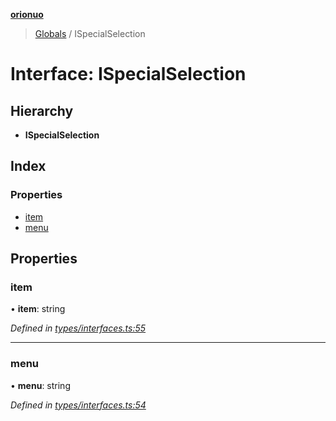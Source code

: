 **[orionuo](../README.md)**

> [Globals](../globals.md) / ISpecialSelection

# Interface: ISpecialSelection

## Hierarchy

* **ISpecialSelection**

## Index

### Properties

* [item](ispecialselection.md#item)
* [menu](ispecialselection.md#menu)

## Properties

### item

•  **item**: string

*Defined in [types/interfaces.ts:55](https://github.com/msviha/orionuo/blob/d630079/src/types/interfaces.ts#L55)*

___

### menu

•  **menu**: string

*Defined in [types/interfaces.ts:54](https://github.com/msviha/orionuo/blob/d630079/src/types/interfaces.ts#L54)*
